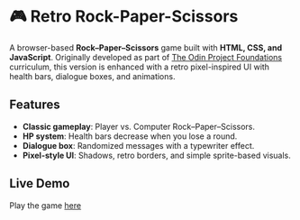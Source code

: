 # 🎮 Retro Rock-Paper-Scissors

A browser-based **Rock–Paper–Scissors** game built with **HTML, CSS, and JavaScript**. 
Originally developed as part of [The Odin Project Foundations](https://www.theodinproject.com/paths/foundations/courses/foundations) curriculum, this version is enhanced with a retro pixel-inspired UI with health bars, dialogue boxes, and animations. 

## Features

- **Classic gameplay**: Player vs. Computer Rock–Paper–Scissors.  
- **HP system**: Health bars decrease when you lose a round.  
- **Dialogue box**: Randomized messages with a typewriter effect.  
- **Pixel-style UI**: Shadows, retro borders, and simple sprite-based visuals.  

## Live Demo
Play the game [here](charmbun.github.io/rock-paper-scissors)
